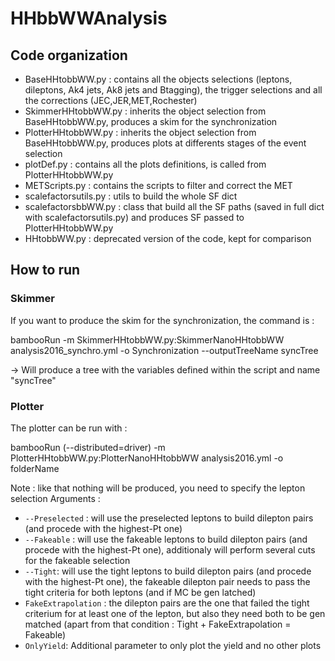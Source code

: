 # HHbbWWAnalysis

## Code organization 
- BaseHHtobbWW.py : contains all the objects selections (leptons, dileptons, Ak4 jets, Ak8 jets and Btagging), the trigger selections and all the corrections (JEC,JER,MET,Rochester)
- SkimmerHHtobbWW.py : inherits the object selection from BaseHHtobbWW.py, produces a skim for the synchronization
- PlotterHHtobbWW.py : inherits the object selection from BaseHHtobbWW.py, produces plots at differents stages of the event selection
- plotDef.py : contains all the plots definitions, is called from PlotterHHtobbWW.py
- METScripts.py : contains the scripts to filter and correct the MET
- scalefactorsutils.py : utils to build the whole SF dict
- scalefactorsbbWW.py : class that build all the SF paths (saved in full dict with scalefactorsutils.py) and produces SF passed to PlotterHHtobbWW.py
- HHtobbWW.py : deprecated version of the code, kept for comparison

## How to run 

### Skimmer

If you want to produce the skim for the synchronization, the command is :

bambooRun -m SkimmerHHtobbWW.py:SkimmerNanoHHtobbWW analysis2016_synchro.yml -o Synchronization --outputTreeName syncTree 

-> Will produce a tree with the variables defined within the script and name "syncTree"

### Plotter 

The plotter can be run with :

bambooRun (--distributed=driver) -m PlotterHHtobbWW.py:PlotterNanoHHtobbWW analysis2016.yml -o folderName

Note : like that nothing will be produced, you need to specify the lepton selection 
Arguments :
- `--Preselected` : will use the preselected leptons to build dilepton pairs (and procede with the highest-Pt one)
- `--Fakeable` : will use the fakeable leptons to build dilepton pairs (and procede with the highest-Pt one), additionaly will perform several cuts for the fakeable selection
- `--Tight`: will use the tight leptons to build dilepton pairs (and procede with the highest-Pt one), the fakeable dilepton pair needs to pass the tight criteria for both leptons (and if MC be gen latched)
- `FakeExtrapolation` : the dilepton pairs are the one that failed the tight criterium for at least one of the lepton, but also they need both to be gen matched (apart from that condition : Tight + FakeExtrapolation = Fakeable)
- `OnlyYield`: Additional parameter to only plot the yield and no other plots





